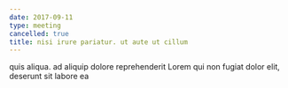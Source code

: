 ```yaml
---
date: 2017-09-11
type: meeting
cancelled: true
title: nisi irure pariatur. ut aute ut cillum
---
```

quis aliqua. ad aliquip dolore reprehenderit Lorem qui non fugiat dolor elit, deserunt sit labore ea